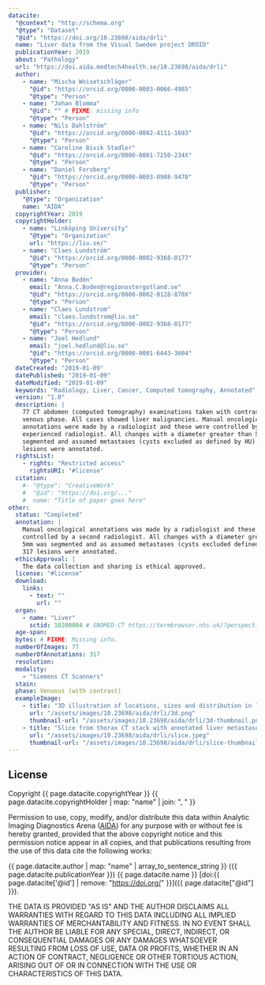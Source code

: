 ```yaml
---
datacite:
  "@context": "http://schema.org"
  "@type": "Dataset"
  "@id": "https://doi.org/10.23698/aida/drli"
  name: "Liver data from the Visual Sweden project DROID"
  publicationYear: 2019
  about: "Pathology"
  url: "https://doi.aida.medtech4health.se/10.23698/aida/drli"
  author:
    - name: "Mischa Woisetschläger"
      "@id": "https://orcid.org/0000-0003-0066-4985"
      "@type": "Person"
    - name: "Johan Blomma"
      "@id": "" # FIXME: missing info
      "@type": "Person"
    - name: "Nils Dahlström"
      "@id": "https://orcid.org/0000-0002-4111-1693"
      "@type": "Person"
    - name: "Caroline Bivik Stadler"
      "@id": "https://orcid.org/0000-0001-7250-234X"
      "@type": "Person"
    - name: "Daniel Forsberg"
      "@id": "https://orcid.org/0000-0003-0908-9470"
      "@type": "Person"      
  publisher:
    "@type": "Organization"
    name: "AIDA"
  copyrightYear: 2019
  copyrightHolder:
    - name: "Linköping University"
      "@type": "Organization"
      url: "https://liu.se/"
    - name: "Claes Lundström"
      "@id": "https://orcid.org/0000-0002-9368-0177"
      "@type": "Person"
  provider:
    - name: "Anna Bodén"
      email: "Anna.C.Boden@regionostergotland.se"
      "@id": "https://orcid.org/0000-0002-0128-870X"
      "@type": "Person"
    - name: "Claes Lundstrom"
      email: "claes.lundstrom@liu.se"
      "@id": "https://orcid.org/0000-0002-9368-0177"
      "@type": "Person"
    - name: "Joel Hedlund"
      email: "joel.hedlund@liu.se"
      "@id": "https://orcid.org/0000-0001-6443-3604"
      "@type": "Person"
  dateCreated: "2019-01-09"
  datePublished: "2019-01-09"
  dateModified: "2019-01-09"
  keywords: "Radiology, Liver, Cancer, Computed tomography, Annotated"
  version: "1.0"
  description: |
    77 CT abdomen (computed tomography) examinations taken with contrast in
    venous phase. All cases showed liver malignancies. Manual oncological
    annotations were made by a radiologist and these were controlled by a second
    experienced radiologist. All changes with a diameter greater than 5mm were
    segmented and assumed metastases (cysts excluded as defined by HU). 317
    lesions were annotated.
  rightsList:
    - rights: "Restricted access"
      rightsURI: "#license"
  citation:
    #- "@type": "CreativeWork"
    #  "@id": "https://doi.org/..."
    #  name: "Title of paper goes here"
other:
  status: "Completed"
  annotation: |
    Manual oncological annotations was made by a radiologist and these were
    controlled by a second radiologist. All changes with a diameter greater than
    5mm was segmented and as assumed metastases (cysts excluded defined by HU).
    317 lesions were annotated.
  ethicsApproval: |
    The data collection and sharing is ethical approved.
  license: "#license"
  download:
    links:
      - text: ""
        url: ""
  organ:
    - name: "Liver"
      sctid: 10200004 # SNOMED-CT https://termbrowser.nhs.uk/?perspective=full&conceptId1=%s
  age-span:
  bytes: # FIXME: Missing info.
  numberOfImages: 77
  numberOfAnnotations: 317
  resolution:
  modality:
    - "Siemens CT Scanners"
  stain:
  phase: Venuous (with contrast)
  exampleImage:
    - title: "3D illustration of locations, sizes and distribution in liver metastasis (green)."
      url: "/assets/images/10.23698/aida/drli/3d.png"
      thumbnail-url: "/assets/images/10.23698/aida/drli/3d-thumbnail.png"
    - title: "Slice from thorax CT stack with annotated liver metastases."
      url: "/assets/images/10.23698/aida/drli/slice.jpeg"
      thumbnail-url: "/assets/images/10.23698/aida/drli/slice-thumbnail.jpeg"
---
```

## License
Copyright {{ page.datacite.copyrightYear }} {{ page.datacite.copyrightHolder | map: "name" |  join: ", " }}

Permission to use, copy, modify, and/or distribute this data within Analytic
Imaging Diagnostics Arena ([AIDA](https://medtech4health.se/aida)) for any
purpose with or without fee is hereby granted, provided that the above copyright
notice and this permission notice appear in all copies, and that publications
resulting from the use of this data cite the following works:

{{ page.datacite.author | map: "name" | array_to_sentence_string }} ({{ page.datacite.publicationYear }}) {{ page.datacite.name }} [doi:{{ page.datacite['@id'] | remove: "https://doi.org/" }}]({{ page.datacite["@id"] }}).

THE DATA IS PROVIDED "AS IS" AND THE AUTHOR DISCLAIMS ALL WARRANTIES WITH REGARD
TO THIS DATA INCLUDING ALL IMPLIED WARRANTIES OF MERCHANTABILITY AND FITNESS. IN
NO EVENT SHALL THE AUTHOR BE LIABLE FOR ANY SPECIAL, DIRECT, INDIRECT, OR
CONSEQUENTIAL DAMAGES OR ANY DAMAGES WHATSOEVER RESULTING FROM LOSS OF USE, DATA
OR PROFITS, WHETHER IN AN ACTION OF CONTRACT, NEGLIGENCE OR OTHER TORTIOUS
ACTION, ARISING OUT OF OR IN CONNECTION WITH THE USE OR CHARACTERISTICS OF THIS
DATA.

